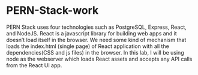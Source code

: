 # PERN-Stack-work

PERN Stack uses four technologies such as PostgreSQL, Express, React, and NodeJS. React is a javascript library for building web apps and it doesn’t load itself in the browser. We need some kind of mechanism that loads the index.html (single page) of React application with all the dependencies(CSS and js files) in the browser. In this lab, I will be using node as the webserver which loads React assets and accepts any API calls from the React UI app.
